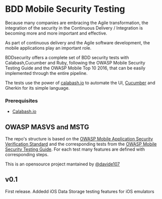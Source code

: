 # BDD Mobile Security Testing
Because many companies are embracing the Agile transformation, the integration of the security in the Continuous Delivery / Integration is becoming more and more important and effective. 

As part of continuous delivery and the Agile software development, the mobile applications play an important role.

BDDsecurity offers a complete set of BDD security tests with Calabash,Cucumber and Ruby, following the OWASP Mobile Security Testing Guide and the OWASP Mobile Top 10 2016, that can be easily implemented through the entire pipeline.

The tests use the power of [calabash.io](https://calabash.io) to automate the UI, [Cucumber](https://cucumber.io/) and Gherkin for its simple language.


### Prerequisites
* [Calabash.io](https://github.com/calabash/install)

## OWASP MASVS and MSTG
The repo's structure is based on the [OWASP Mobile Application Security Verification Standard](https://github.com/OWASP/owasp-masvs) and the corresponding tests from the [OWASP Mobile Security Testing Guide](https://github.com/OWASP/owasp-mstg). For each test many features are defined with corresponding steps. 

This is an opensource project mantained by [@davide107](https://twitter.com/davide107)
  
## v0.1
First release.
Addedd iOS Data Storage testing features for iOS emulators

